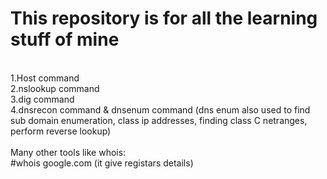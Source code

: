 # This repository is for all the learning stuff of mine
<br>
1.Host command <br>
2.nslookup command <br>
3.dig command <br>
4.dnsrecon command & dnsenum command (dns enum also used to find sub domain enumeration, class ip addresses, finding class C netranges, perform reverse lookup)
<br><br>
Many other tools like whois: <br>
#whois google.com (it give registars details)
